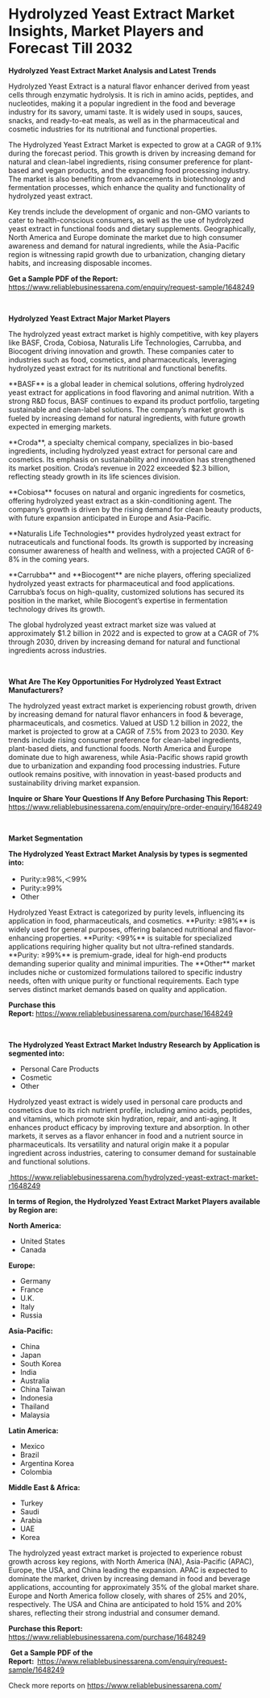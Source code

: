 <p><h1>Hydrolyzed Yeast Extract Market Insights, Market Players and Forecast Till 2032</h1></p><p><strong>Hydrolyzed Yeast Extract Market Analysis and Latest Trends</strong></p>
<p><p>Hydrolyzed Yeast Extract is a natural flavor enhancer derived from yeast cells through enzymatic hydrolysis. It is rich in amino acids, peptides, and nucleotides, making it a popular ingredient in the food and beverage industry for its savory, umami taste. It is widely used in soups, sauces, snacks, and ready-to-eat meals, as well as in the pharmaceutical and cosmetic industries for its nutritional and functional properties.</p><p>The Hydrolyzed Yeast Extract Market is expected to grow at a CAGR of 9.1% during the forecast period. This growth is driven by increasing demand for natural and clean-label ingredients, rising consumer preference for plant-based and vegan products, and the expanding food processing industry. The market is also benefiting from advancements in biotechnology and fermentation processes, which enhance the quality and functionality of hydrolyzed yeast extract.</p><p>Key trends include the development of organic and non-GMO variants to cater to health-conscious consumers, as well as the use of hydrolyzed yeast extract in functional foods and dietary supplements. Geographically, North America and Europe dominate the market due to high consumer awareness and demand for natural ingredients, while the Asia-Pacific region is witnessing rapid growth due to urbanization, changing dietary habits, and increasing disposable incomes.</p></p>
<p><strong>Get a Sample PDF of the Report:&nbsp;</strong> <a href="https://www.reliablebusinessarena.com/enquiry/request-sample/1648249?utm_campaign=2138&utm_medium=2&utm_source=Github&utm_content=ia&utm_term=27012025&utm_id=hydrolyzed-yeast-extract">https://www.reliablebusinessarena.com/enquiry/request-sample/1648249</a></p>
<p>&nbsp;</p>
<p><strong>Hydrolyzed Yeast Extract Major Market Players</strong></p>
<p><p>The hydrolyzed yeast extract market is highly competitive, with key players like BASF, Croda, Cobiosa, Naturalis Life Technologies, Carrubba, and Biocogent driving innovation and growth. These companies cater to industries such as food, cosmetics, and pharmaceuticals, leveraging hydrolyzed yeast extract for its nutritional and functional benefits.</p><p>**BASF** is a global leader in chemical solutions, offering hydrolyzed yeast extract for applications in food flavoring and animal nutrition. With a strong R&D focus, BASF continues to expand its product portfolio, targeting sustainable and clean-label solutions. The company’s market growth is fueled by increasing demand for natural ingredients, with future growth expected in emerging markets.</p><p>**Croda**, a specialty chemical company, specializes in bio-based ingredients, including hydrolyzed yeast extract for personal care and cosmetics. Its emphasis on sustainability and innovation has strengthened its market position. Croda’s revenue in 2022 exceeded $2.3 billion, reflecting steady growth in its life sciences division.</p><p>**Cobiosa** focuses on natural and organic ingredients for cosmetics, offering hydrolyzed yeast extract as a skin-conditioning agent. The company’s growth is driven by the rising demand for clean beauty products, with future expansion anticipated in Europe and Asia-Pacific.</p><p>**Naturalis Life Technologies** provides hydrolyzed yeast extract for nutraceuticals and functional foods. Its growth is supported by increasing consumer awareness of health and wellness, with a projected CAGR of 6-8% in the coming years.</p><p>**Carrubba** and **Biocogent** are niche players, offering specialized hydrolyzed yeast extracts for pharmaceutical and food applications. Carrubba’s focus on high-quality, customized solutions has secured its position in the market, while Biocogent’s expertise in fermentation technology drives its growth.</p><p>The global hydrolyzed yeast extract market size was valued at approximately $1.2 billion in 2022 and is expected to grow at a CAGR of 7% through 2030, driven by increasing demand for natural and functional ingredients across industries.</p></p>
<p>&nbsp;</p>
<p><strong>What Are The Key Opportunities For Hydrolyzed Yeast Extract Manufacturers?</strong></p>
<p><p>The hydrolyzed yeast extract market is experiencing robust growth, driven by increasing demand for natural flavor enhancers in food & beverage, pharmaceuticals, and cosmetics. Valued at USD 1.2 billion in 2022, the market is projected to grow at a CAGR of 7.5% from 2023 to 2030. Key trends include rising consumer preference for clean-label ingredients, plant-based diets, and functional foods. North America and Europe dominate due to high awareness, while Asia-Pacific shows rapid growth due to urbanization and expanding food processing industries. Future outlook remains positive, with innovation in yeast-based products and sustainability driving market expansion.</p></p>
<p><strong>Inquire or Share Your Questions If Any Before Purchasing This Report:</strong> <a href="https://www.reliablebusinessarena.com/enquiry/pre-order-enquiry/1648249?utm_campaign=2138&utm_medium=2&utm_source=Github&utm_content=ia&utm_term=27012025&utm_id=hydrolyzed-yeast-extract">https://www.reliablebusinessarena.com/enquiry/pre-order-enquiry/1648249</a></p>
<p>&nbsp;</p>
<p><strong>Market Segmentation</strong></p>
<p><strong>The Hydrolyzed Yeast Extract Market Analysis by types is segmented into:</strong></p>
<p><ul><li>Purity:≥98%,＜99%</li><li>Purity:≥99%</li><li>Other</li></ul></p>
<p><p>Hydrolyzed Yeast Extract is categorized by purity levels, influencing its application in food, pharmaceuticals, and cosmetics. **Purity: ≥98%** is widely used for general purposes, offering balanced nutritional and flavor-enhancing properties. **Purity: <99%** is suitable for specialized applications requiring higher quality but not ultra-refined standards. **Purity: ≥99%** is premium-grade, ideal for high-end products demanding superior quality and minimal impurities. The **Other** market includes niche or customized formulations tailored to specific industry needs, often with unique purity or functional requirements. Each type serves distinct market demands based on quality and application.</p></p>
<p><strong>Purchase this Report:&nbsp;</strong><a href="https://www.reliablebusinessarena.com/purchase/1648249?utm_campaign=2138&utm_medium=2&utm_source=Github&utm_content=ia&utm_term=27012025&utm_id=hydrolyzed-yeast-extract">https://www.reliablebusinessarena.com/purchase/1648249</a></p>
<p>&nbsp;</p>
<p><strong>The Hydrolyzed Yeast Extract Market Industry Research by Application is segmented into:</strong></p>
<p><ul><li>Personal Care Products</li><li>Cosmetic</li><li>Other</li></ul></p>
<p><p>Hydrolyzed yeast extract is widely used in personal care products and cosmetics due to its rich nutrient profile, including amino acids, peptides, and vitamins, which promote skin hydration, repair, and anti-aging. It enhances product efficacy by improving texture and absorption. In other markets, it serves as a flavor enhancer in food and a nutrient source in pharmaceuticals. Its versatility and natural origin make it a popular ingredient across industries, catering to consumer demand for sustainable and functional solutions.</p></p>
<p><a href="https://www.reliablebusinessarena.com/hydrolyzed-yeast-extract-market-r1648249?utm_campaign=2138&utm_medium=2&utm_source=Github&utm_content=ia&utm_term=27012025&utm_id=hydrolyzed-yeast-extract">&nbsp;https://www.reliablebusinessarena.com/hydrolyzed-yeast-extract-market-r1648249</a></p>
<p><strong>In terms of Region, the Hydrolyzed Yeast Extract Market Players available by Region are:</strong></p>
<p>
    <p> <strong> North America: </strong>
        <ul>
            <li>United States</li>
            <li>Canada</li>
        </ul>
        </p> 
    <p> <strong> Europe: </strong>
        <ul>
            <li>Germany</li>
            <li>France</li>
            <li>U.K.</li>
            <li>Italy</li>
            <li>Russia</li>
        </ul>
        </p> 
    <p> <strong> Asia-Pacific: </strong>
        <ul>
            <li>China</li>
            <li>Japan</li>
            <li>South Korea</li>
            <li>India</li>
            <li>Australia</li>
            <li>China Taiwan</li>
            <li>Indonesia</li>
            <li>Thailand</li>
            <li>Malaysia</li>
        </ul>
        </p> 
    <p> <strong> Latin America: </strong>
        <ul>
            <li>Mexico</li>
            <li>Brazil</li>
            <li>Argentina Korea</li>
            <li>Colombia</li>
        </ul>
        </p> 
    <p> <strong> Middle East & Africa: </strong>
        <ul>
            <li>Turkey</li>
            <li>Saudi</li>
            <li>Arabia</li>
            <li>UAE</li>
            <li>Korea</li>
        </ul>
    </p>
    </p>
<p><p>The hydrolyzed yeast extract market is projected to experience robust growth across key regions, with North America (NA), Asia-Pacific (APAC), Europe, the USA, and China leading the expansion. APAC is expected to dominate the market, driven by increasing demand in food and beverage applications, accounting for approximately 35% of the global market share. Europe and North America follow closely, with shares of 25% and 20%, respectively. The USA and China are anticipated to hold 15% and 20% shares, reflecting their strong industrial and consumer demand.</p></p>
<p><strong>Purchase this Report: </strong><a href="https://www.reliablebusinessarena.com/purchase/1648249?utm_campaign=2138&utm_medium=2&utm_source=Github&utm_content=ia&utm_term=27012025&utm_id=hydrolyzed-yeast-extract">https://www.reliablebusinessarena.com/purchase/1648249</a></p>
<p>&nbsp;<strong>Get a Sample PDF of the Report:&nbsp;&nbsp;</strong><a href="https://www.reliablebusinessarena.com/enquiry/request-sample/1648249?utm_campaign=2138&utm_medium=2&utm_source=Github&utm_content=ia&utm_term=27012025&utm_id=hydrolyzed-yeast-extract">https://www.reliablebusinessarena.com/enquiry/request-sample/1648249</a></p>
<p><strong></strong></p>
<p>Check more reports on <a href="https://www.reliablebusinessarena.com/?utm_campaign=2138&utm_medium=2&utm_source=Github&utm_content=ia&utm_term=27012025&utm_id=hydrolyzed-yeast-extract">https://www.reliablebusinessarena.com/</a></p>